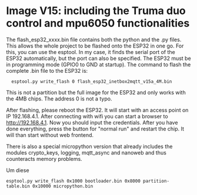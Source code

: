 # Image V15: including the Truma duo control and mpu6050 functionalities 

The flash_esp32_xxxx.bin file contains both the python and the .py files. This allows the whole project to be flashed onto the ESP32 in one go. For this, you can use the esptool. In my case, it finds the serial port of the ESP32 automatically, but the port can also be specified. The ESP32 must be in programming mode (GPIO0 to GND at startup). The command to flash the complete .bin file to the ESP32 is:


      esptool.py write_flash 0 flash_esp32_inetbox2mqtt_v15a_4M.bin


This is not a partition but the full image for the ESP32 and only works with the 4MB chips. The address 0 is not a typo.

After flashing, please reboot the ESP32. It will start with an access point on IP 192.168.4.1. After connecting with wifi you can start a browser to http://192.168.4.1. Now you should input the credentials. After you have done everything, press the button for "normal run" and restart the chip. It will than start without web frontend. 

There is also a special micropython version that already includes the modules crypto_keys, logging, mqtt_async and nanoweb and thus counteracts memory problems.

Um diese 

    esptool.py write_flash 0x1000 bootloader.bin 0x8000 partition-table.bin 0x10000 micropython.bin
